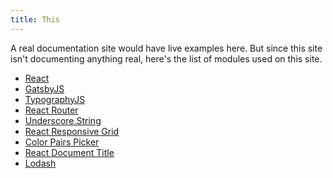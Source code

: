 ```yaml
---
title: This 
---
```


A real documentation site would have live examples here. But since this
site isn't documenting anything real, here's the list of modules used on
this site.

* [React](https://facebook.github.io/react/docs/)
* [GatsbyJS](https://github.com/gatsbyjs/gatsby)
* [TypographyJS](https://kyleamathews.github.io/typography.js/#/)
* [React Router](https://github.com/rackt/react-router)
* [Underscore.String](http://epeli.github.io/underscore.string/)
* [React Responsive Grid](http://kyleamathews.github.io/react-responsive-grid/#/)
* [Color Pairs Picker](http://kyleamathews.github.io/color-pairs-picker/)
* [React Document Title](https://github.com/gaearon/react-document-title)
* [Lodash](https://lodash.com/)
